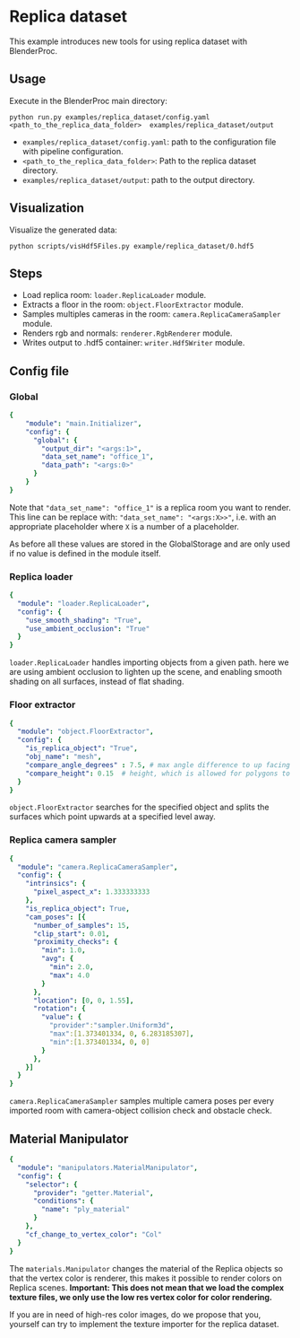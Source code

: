 # Replica dataset

This example introduces new tools for using replica dataset with BlenderProc.

## Usage

Execute in the BlenderProc main directory:

```
python run.py examples/replica_dataset/config.yaml <path_to_the_replica_data_folder>  examples/replica_dataset/output
``` 

* `examples/replica_dataset/config.yaml`: path to the configuration file with pipeline configuration.
* `<path_to_the_replica_data_folder>`: Path to the replica dataset directory.
* `examples/replica_dataset/output`: path to the output directory.

## Visualization

Visualize the generated data:

```
python scripts/visHdf5Files.py example/replica_dataset/0.hdf5
```

## Steps

* Load replica room: `loader.ReplicaLoader` module.
* Extracts a floor in the room: `object.FloorExtractor` module.
* Samples multiples cameras in the room: `camera.ReplicaCameraSampler` module.
* Renders rgb and normals: `renderer.RgbRenderer` module.
* Writes output to .hdf5 container: `writer.Hdf5Writer` module.

## Config file

### Global

```yaml
{
    "module": "main.Initializer",
    "config": {
      "global": {
        "output_dir": "<args:1>",
        "data_set_name": "office_1",
        "data_path": "<args:0>"
      }
    }
}
```

Note that `"data_set_name": "office_1"` is a replica room you want to render. This line can be replace with:
`"data_set_name": "<args:X>>"`, i.e. with an appropriate placeholder where `X` is a number of a placeholder.

As before all these values are stored in the GlobalStorage and are only used if no value is defined in the module itself.

### Replica loader

```yaml
{
  "module": "loader.ReplicaLoader",
  "config": {
    "use_smooth_shading": "True",
    "use_ambient_occlusion": "True"
  }
}
```

`loader.ReplicaLoader` handles importing objects from a given path. here we are using ambient occlusion to lighten up the scene, and enabling smooth shading on all surfaces, instead of flat shading.

### Floor extractor

```yaml
{
  "module": "object.FloorExtractor",
  "config": {
    "is_replica_object": "True",
    "obj_name": "mesh",
    "compare_angle_degrees" : 7.5, # max angle difference to up facing polygons
    "compare_height": 0.15  # height, which is allowed for polygons to be away from the height level in up and down dir.
  }
}
```

`object.FloorExtractor` searches for the specified object and splits the surfaces which point upwards at a specified level away.

### Replica camera sampler

```yaml
{
  "module": "camera.ReplicaCameraSampler",
  "config": {
    "intrinsics": {
      "pixel_aspect_x": 1.333333333
    },
    "is_replica_object": True,
    "cam_poses": [{
      "number_of_samples": 15,
      "clip_start": 0.01,
      "proximity_checks": {
        "min": 1.0,
        "avg": {
          "min": 2.0,
          "max": 4.0
        }
      },
      "location": [0, 0, 1.55],
      "rotation": {
        "value": {
          "provider":"sampler.Uniform3d",
          "max":[1.373401334, 0, 6.283185307],
          "min":[1.373401334, 0, 0]
        }
      },
    }]
  }
}
```

`camera.ReplicaCameraSampler` samples multiple camera poses per every imported room with camera-object collision check and obstacle check.
## Material Manipulator 

```yaml
{
  "module": "manipulators.MaterialManipulator",
  "config": {
    "selector": {
      "provider": "getter.Material",
      "conditions": {
        "name": "ply_material"
      }
    },
    "cf_change_to_vertex_color": "Col"
  }
}
``` 
The `materials.Manipulator` changes the material of the Replica objects so that the vertex color is renderer, this makes it possible to render colors on Replica scenes.
**Important: This does not mean that we load the complex texture files, we only use the low res vertex color for color rendering.**

If you are in need of high-res color images, do we propose that you, yourself can try to implement the texture importer for the replica dataset.
